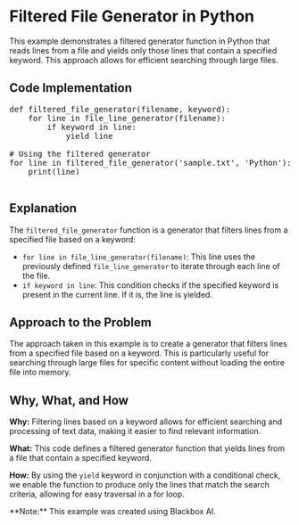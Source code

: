 # Filtered File Generator in Python

This example demonstrates a filtered generator function in Python that reads lines from a file and yields only those lines that contain a specified keyword. This approach allows for efficient searching through large files.

## Code Implementation

<pre>def filtered_file_generator(filename, keyword):
    for line in file_line_generator(filename):
        if keyword in line:
            yield line

# Using the filtered generator
for line in filtered_file_generator('sample.txt', 'Python'):
    print(line)
    </pre>

## Explanation

The `filtered_file_generator` function is a generator that filters lines from a specified file based on a keyword:

*   `for line in file_line_generator(filename)`: This line uses the previously defined `file_line_generator` to iterate through each line of the file.
*   `if keyword in line`: This condition checks if the specified keyword is present in the current line. If it is, the line is yielded.

## Approach to the Problem

The approach taken in this example is to create a generator that filters lines from a specified file based on a keyword. This is particularly useful for searching through large files for specific content without loading the entire file into memory.

## Why, What, and How

**Why:** Filtering lines based on a keyword allows for efficient searching and processing of text data, making it easier to find relevant information.

**What:** This code defines a filtered generator function that yields lines from a file that contain a specified keyword.

**How:** By using the `yield` keyword in conjunction with a conditional check, we enable the function to produce only the lines that match the search criteria, allowing for easy traversal in a for loop.

<div class="note">**Note:** This example was created using Blackbox AI.</div>